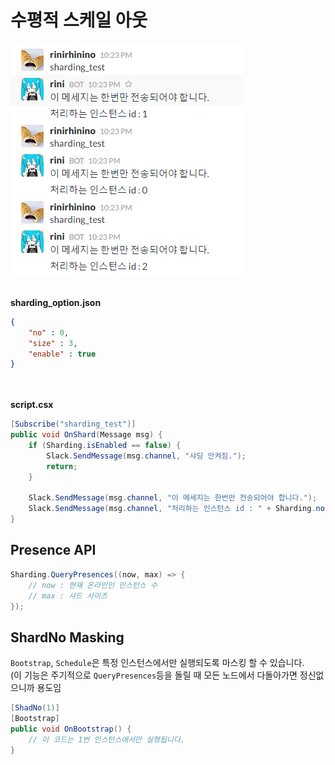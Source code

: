 수평적 스케일 아웃
====
![shad](img/sharding.png)<br><br>

__sharding_option.json__
```json
{
    "no" : 0,
    "size" : 3,
    "enable" : true
}
```

<br><br>
__script.csx__
```cs
[Subscribe("sharding_test")]
public void OnShard(Message msg) {
    if (Sharding.isEnabled == false) {
        Slack.SendMessage(msg.channel, "샤딩 안켜짐.");
        return;
    } 
    
    Slack.SendMessage(msg.channel, "이 메세지는 한번만 전송되어야 합니다.");
    Slack.SendMessage(msg.channel, "처리하는 인스턴스 id : " + Sharding.no.ToString());
}
```

Presence API
----
```cs
Sharding.QueryPresences((now, max) => {
    // now : 현재 온라인인 인스턴스 수
    // max : 샤드 사이즈
});
```

ShardNo Masking
----
`Bootstrap`, `Schedule`은 특정 인스턴스에서만 실행되도록 마스킹 할 수 있습니다.<br>
(이 기능은 주기적으로 `QueryPresences`등을 돌릴 때 모든 노드에서 다돌아가면 정신없으니까 용도임
```cs
[ShadNo(1)]
[Bootstrap]
public void OnBootstrap() {
    // 이 코드는 1번 인스턴스에서만 실행됩니다.
}
```
